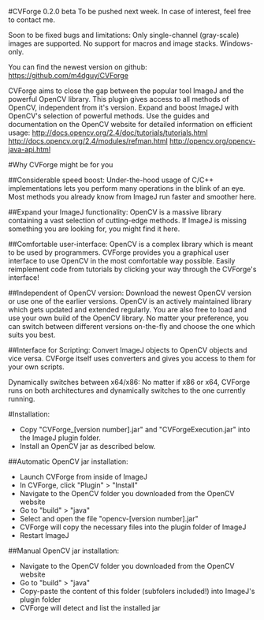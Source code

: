 #CVForge 0.2.0 beta
To be pushed next week. In case of interest, feel free to contact me.

Soon to be fixed bugs and limitations: 
Only single-channel (gray-scale) images are supported.
No support for macros and image stacks.
Windows-only.

You can find the newest version on github:
https://github.com/m4dguy/CVForge



CVForge aims to close the gap between the popular tool ImageJ and the powerful OpenCV library.
This plugin gives access to all methods of OpenCV, independent from it's version.
Expand and boost ImageJ with OpenCV's selection of powerful methods.
Use the guides and documentation on the OpenCV website for detailed information on efficient usage:
http://docs.opencv.org/2.4/doc/tutorials/tutorials.html
http://docs.opencv.org/2.4/modules/refman.html
http://opencv.org/opencv-java-api.html


 
#Why CVForge might be for you

##Considerable speed boost:
Under-the-hood usage of C/C++ implementations lets you perform many operations in the blink of an eye.
Most methods you already know from ImageJ run faster and smoother here.

##Expand your ImageJ functionality:
OpenCV is a massive library containing a vast selection of cutting-edge methods.
If ImageJ is missing something you are looking for, you might find it here.

##Comfortable user-interface: 
OpenCV is a complex library which is meant to be used by programmers.
CVForge provides you a graphical user interface to use OpenCV in the most comfortable way possible.
Easily reimplement code from tutorials by clicking your way through the CVForge's interface!

##Independent of OpenCV version:
Download the newest OpenCV version or use one of the earlier versions.
OpenCV is an actively maintained library which gets updated and extended regularly.
You are also free to load and use your own build of the OpenCV library.
No matter your preference, you can switch between different versions on-the-fly and choose the one which suits you best.

##Interface for Scripting:
Convert ImageJ objects to OpenCV objects and vice versa.
CVForge itself uses converters and gives you access to them for your own scripts.

Dynamically switches between x64/x86:
No matter if x86 or x64, CVForge runs on both architectures and dynamically switches to the one currently running.



#Installation:
* Copy "CVForge_[version number].jar" and "CVForgeExecution.jar" into the ImageJ plugin folder.
* Install an OpenCV jar as described below.

##Automatic OpenCV jar installation:
* Launch CVForge from inside of ImageJ
* In CVForge, click "Plugin" > "Install"
* Navigate to the OpenCV folder you downloaded from the OpenCV website
* Go to "build" > "java"
* Select and open the file "opencv-[version number].jar"
* CVForge will copy the necessary files into the plugin folder of ImageJ
* Restart ImageJ

##Manual OpenCV jar installation:
* Navigate to the OpenCV folder you downloaded from the OpenCV website
* Go to "build" > "java"
* Copy-paste the content of this folder (subfolers included!) into ImageJ's plugin folder
* CVForge will detect and list the installed jar
